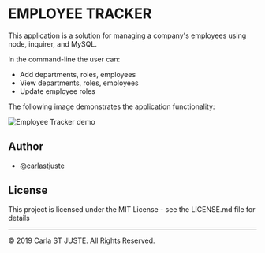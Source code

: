 # EMPLOYEE TRACKER

This application is a solution for managing a company's employees using node, inquirer, and MySQL.

In the command-line the user can:

- Add departments, roles, employees
- View departments, roles, employees
- Update employee roles

The following image demonstrates the application functionality:

![Employee Tracker demo](/img/demo.gif)

## Author

- [@carlastjuste](http://github.com/carlastjuste)

## License

This project is licensed under the MIT License - see the LICENSE.md file for details

---

© 2019 Carla ST JUSTE. All Rights Reserved.
